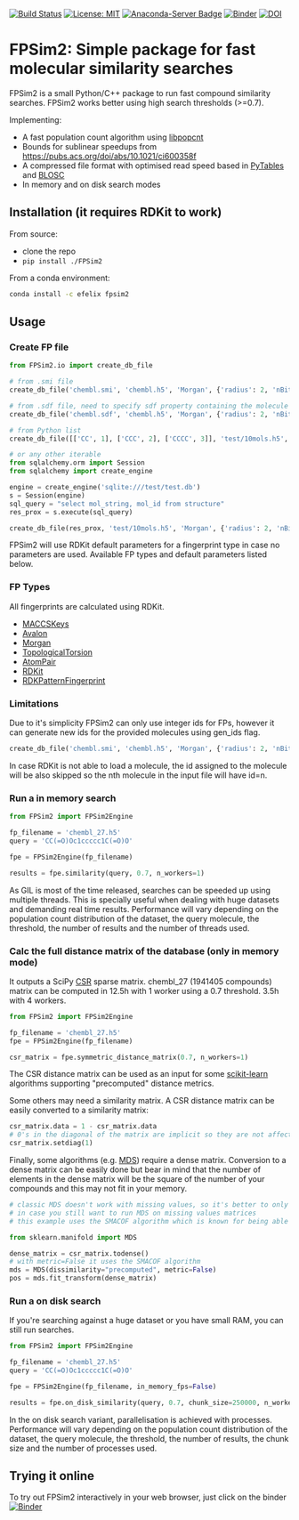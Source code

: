 [![Build Status](https://dev.azure.com/chembl/FPSim2/_apis/build/status/chembl.FPSim2?branchName=master)](https://dev.azure.com/chembl/FPSim2/_build/latest?definitionId=1&branchName=master)
[![License: MIT](https://img.shields.io/badge/License-MIT-yellow.svg)](https://opensource.org/licenses/MIT)
[![Anaconda-Server Badge](https://anaconda.org/efelix/fpsim2/badges/platforms.svg)](https://anaconda.org/efelix/fpsim2)
[![Binder](http://mybinder.org/badge.svg)](http://beta.mybinder.org/v2/gh/eloyfelix/fpsim2_binder/master?filepath=demo.ipynb)
[![DOI](https://zenodo.org/badge/154705090.svg)](https://zenodo.org/badge/latestdoi/154705090)


# FPSim2: Simple package for fast molecular similarity searches

FPSim2 is a small Python/C++ package to run fast compound similarity searches. FPSim2 works better using high search thresholds (>=0.7).

Implementing: 

- A fast population count algorithm using [libpopcnt](https://github.com/kimwalisch/libpopcnt)
- Bounds for sublinear speedups from https://pubs.acs.org/doi/abs/10.1021/ci600358f
- A compressed file format with optimised read speed based in [PyTables](https://www.pytables.org/) and [BLOSC](http://www.blosc.org/pages/blosc-in-depth/)
- In memory and on disk search modes


## Installation (it requires RDKit to work)

From source:

 - clone the repo
 - `pip install ./FPSim2`

From a conda environment:

```bash
conda install -c efelix fpsim2
```

## Usage

### Create FP file

```python
from FPSim2.io import create_db_file

# from .smi file
create_db_file('chembl.smi', 'chembl.h5', 'Morgan', {'radius': 2, 'nBits': 2048})

# from .sdf file, need to specify sdf property containing the molecule id
create_db_file('chembl.sdf', 'chembl.h5', 'Morgan', {'radius': 2, 'nBits': 2048}, mol_id_prop='mol_id')

# from Python list
create_db_file([['CC', 1], ['CCC', 2], ['CCCC', 3]], 'test/10mols.h5', 'Morgan', {'radius': 2, 'nBits': 2048})

# or any other iterable
from sqlalchemy.orm import Session
from sqlalchemy import create_engine

engine = create_engine('sqlite:///test/test.db')
s = Session(engine)
sql_query = "select mol_string, mol_id from structure"
res_prox = s.execute(sql_query)

create_db_file(res_prox, 'test/10mols.h5', 'Morgan', {'radius': 2, 'nBits': 2048})
```

FPSim2 will use RDKit default parameters for a fingerprint type in case no parameters are used. Available FP types and default parameters listed below.

### FP Types

All fingerprints are calculated using RDKit.  

- [MACCSKeys](http://rdkit.org/docs/source/rdkit.Chem.rdMolDescriptors.html#rdkit.Chem.rdMolDescriptors.GetMACCSKeysFingerprint)
- [Avalon](http://rdkit.org/docs/source/rdkit.Avalon.pyAvalonTools.html#rdkit.Avalon.pyAvalonTools.GetAvalonFP)
- [Morgan](http://rdkit.org/docs/source/rdkit.Chem.rdMolDescriptors.html#rdkit.Chem.rdMolDescriptors.GetMorganFingerprintAsBitVect)
- [TopologicalTorsion](http://rdkit.org/docs/source/rdkit.Chem.rdMolDescriptors.html#rdkit.Chem.rdMolDescriptors.GetHashedTopologicalTorsionFingerprintAsBitVect)
- [AtomPair](http://rdkit.org/docs/source/rdkit.Chem.rdMolDescriptors.html#rdkit.Chem.rdMolDescriptors.GetHashedAtomPairFingerprintAsBitVect)
- [RDKit](http://rdkit.org/docs/source/rdkit.Chem.rdmolops.html#rdkit.Chem.rdmolops.RDKFingerprint)
- [RDKPatternFingerprint](http://rdkit.org/docs/source/rdkit.Chem.rdmolops.html#rdkit.Chem.rdmolops.PatternFingerprint)


### Limitations

Due to it's simplicity FPSim2 can only use integer ids for FPs, however it can generate new ids for the provided molecules using gen_ids flag.

```python
create_db_file('chembl.smi', 'chembl.h5', 'Morgan', {'radius': 2, 'nBits': 2048}, gen_ids=True)
```

In case RDKit is not able to load a molecule, the id assigned to the molecule will be also skipped so the nth molecule in the input file will have id=n.

### Run a in memory search

```python
from FPSim2 import FPSim2Engine

fp_filename = 'chembl_27.h5'
query = 'CC(=O)Oc1ccccc1C(=O)O'

fpe = FPSim2Engine(fp_filename)

results = fpe.similarity(query, 0.7, n_workers=1)
```

As GIL is most of the time released, searches can be speeded up using multiple threads. This is specially useful when dealing with huge datasets and demanding real time results. Performance will vary depending on the population count distribution of the dataset, the query molecule, the threshold, the number of results and the number of threads used.

### Calc the full distance matrix of the database (only in memory mode)

It outputs a SciPy [CSR](https://docs.scipy.org/doc/scipy/reference/generated/scipy.sparse.csr_matrix.html) sparse matrix. chembl_27 (1941405 compounds) matrix can be computed in 12.5h with 1 worker using a 0.7 threshold. 3.5h with 4 workers.

```python
from FPSim2 import FPSim2Engine

fp_filename = 'chembl_27.h5'
fpe = FPSim2Engine(fp_filename)

csr_matrix = fpe.symmetric_distance_matrix(0.7, n_workers=1)
```

The CSR distance matrix can be used as an input for some [scikit-learn](https://scikit-learn.org/) algorithms supporting "precomputed" distance metrics.

Some others may need a similarity matrix. A CSR distance matrix can be easily converted to a similarity matrix:

```python
csr_matrix.data = 1 - csr_matrix.data
# 0's in the diagonal of the matrix are implicit so they are not affected by the instruction above
csr_matrix.setdiag(1)
```

Finally, some algorithms (e.g. [MDS](https://scikit-learn.org/stable/modules/generated/sklearn.manifold.MDS.html)) require a dense matrix. Conversion to a dense matrix can be easily done but bear in mind that the number of elements in the dense matrix will be the square of the number of your compounds and this may not fit in your memory.

```python
# classic MDS doesn't work with missing values, so it's better to only use it with threshold 0.0
# in case you still want to run MDS on missing values matrices
# this example uses the SMACOF algorithm which is known for being able to deal with missing data. Use it at your own risk!

from sklearn.manifold import MDS

dense_matrix = csr_matrix.todense()
# with metric=False it uses the SMACOF algorithm
mds = MDS(dissimilarity="precomputed", metric=False)
pos = mds.fit_transform(dense_matrix)
```

### Run a on disk search

If you're searching against a huge dataset or you have small RAM, you can still run searches.

```python
from FPSim2 import FPSim2Engine

fp_filename = 'chembl_27.h5'
query = 'CC(=O)Oc1ccccc1C(=O)O'

fpe = FPSim2Engine(fp_filename, in_memory_fps=False)

results = fpe.on_disk_similarity(query, 0.7, chunk_size=250000, n_workers=1)
```

In the on disk search variant, parallelisation is achieved with processes. Performance will vary depending on the population count distribution of the dataset, the query molecule, the threshold, the number of results, the chunk size and the number of processes used.

## Trying it online

To try out FPSim2 interactively in your web browser, just click on the binder [![Binder](http://mybinder.org/badge.svg)](http://beta.mybinder.org/v2/gh/eloyfelix/fpsim2_binder/master?filepath=demo.ipynb)
